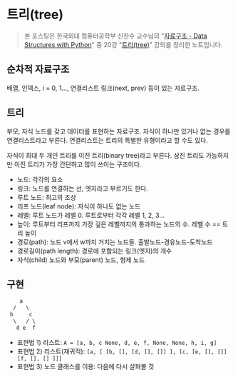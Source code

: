 # 트리(tree)

> 본 포스팅은 한국외대 컴퓨터공학부 신찬수 교수님의 "[자료구조 - Data Structures with Python](https://www.youtube.com/playlist?list=PLsMufJgu5933ZkBCHS7bQTx0bncjwi4PK)" 중 20강 "[트리(tree)](https://youtube.com/watch?v=w-1w4ood7Bc)" 강의를 정리한 노트입니다.

## 순차적 자료구조

배열, 인덱스, i = 0, 1..., 연결리스트 링크(next, prev) 등이 있는 자료구조.

## 트리

부모, 자식 노드를 갖고 데이터를 표현하는 자료구조. 자식이 하나만 있거나 없는 경우를 연결리스트라고 부른다. 연결리스트는 트리의 특별한 유형이라고 할 수도 있다.

자식이 최대 두 개인 트리를 이진 트리(binary tree)라고 부른다. 삼진 트리도 가능하지만 이진 트리가 가장 간단하고 많이 쓰이는 구조이다.

- 노드: 각각의 요소
- 링크: 노드를 연결하는 선, 엣지라고 부르기도 한다.
- 루트 노드: 최고의 조상
- 리프 노드(leaf node): 자식이 하나도 없는 노드
- 레벨: 루트 노드가 레벨 0. 루트로부터 각각 레벨 1, 2, 3...
- 높이: 루트부터 리프까지 가장 깊은 레벨까지의 통과하는 노드의 수. 레벨 수 == 트리 높이
- 경로(path): 노드 v에서 w까지 거치는 노드들. 출발노드-경유노드-도착노드
- 경로길이(path length): 경로에 포함되는 링크(엣지)의 개수
- 자식(child) 노드와 부모(parent) 노드, 형제 노드

## 구현

```txt
    a
  /   \
 b     c
  \   / \
   d e  f
```

- 표현법 1) 리스트: `A = [a, b, c None, d, e, f, None, None, h, i, g]`
- 표현법 2) 리스트(재귀적): `[a, [ [b, [], [d, [], []] ], [c, [e, [], []] [f, [], [] ]]]`
- 표현법 3) 노드 클래스를 이용: 다음에 다시 살펴볼 것

